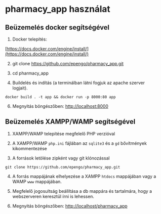 # pharmacy_app használat

## Beüzemelés docker segítségével

1. Docker telepítés:

[https://docs.docker.com/engine/install/](https://docs.docker.com/engine/install/)

2. git clone https://github.com/epengo/pharmacy_app.git

3. cd pharmacy_app

4. Buildelés és indítás (a terminálban látni fogjuk az apache szerver logjait).
```
docker build . -t app && docker run -p 8000:80 app
```

6. Megnyitás böngészőben: [http://localhost:8000](http://localhost:8000)

## Beüzemelés XAMPP/WAMP segítségével

1. XAMPP/WAMP telepítése megfelelő PHP verzióval

2. A XAMPP/WAMP `php.ini` fájlában az `sqlite3` és a `gd` bővítmények kikommentezése

3. A források letölése zipként vagy git klónozással
```
git clone https://github.com/epengo/pharmacy_app.git 
```
4. A forrás mappájának elhelyezése a XAMPP `htdocs` mappájában vagy a WAMP `www` mappájában.

5. Megfelelő jogosultság beállítása a db mappára és tartalmára, hogy a webszerveren keresztül írni is lehessen.

6. Megnyitás böngészőben: [http://localhost/pharmacy_app](http://localhost/pharmacy_app)
